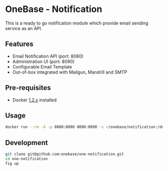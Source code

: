 OneBase - Notification
======================

This is a ready to go notification module which provide email sending service as an API.

## Features

- Email Notification API (port: 8080)
- Administration UI (port: 8090)
- Configurable Email Template
- Out-of-box integrated with Mailgun, Mandrill and SMTP

## Pre-requisites
- Docker [1.2.x](https://docs.docker.com/#installation-guides) installed

## Usage

```bash
docker run --rm -d -p 8080:8080 8090:8090 -v ~/onebase/notification:/data onebase/notification:latest
```

## Development

```bash
git clone git@github.com:onebase/one-notification.git
cd one-notification
fig up
```
